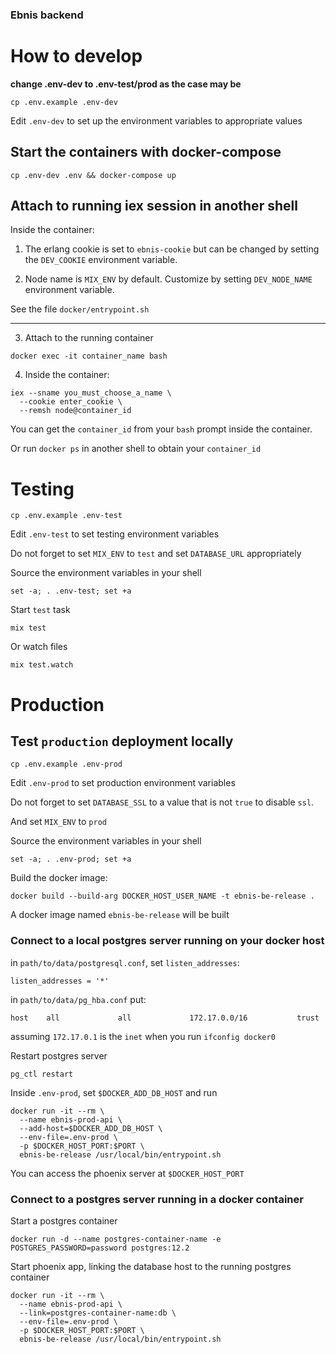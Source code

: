 ### Ebnis backend

# How to develop


__change .env-dev to .env-test/prod as the case may be__


```
cp .env.example .env-dev
```


Edit `.env-dev` to set up the environment variables to appropriate values


## Start the containers with docker-compose

```
cp .env-dev .env && docker-compose up
```


## Attach to running iex session in another shell


Inside the container:


1. The erlang cookie is set to `ebnis-cookie` but can be changed by setting
the `DEV_COOKIE` environment variable.

2. Node name is `MIX_ENV` by default. Customize by setting `DEV_NODE_NAME`
environment variable.


See the file `docker/entrypoint.sh`

----

3. Attach to the running container

```
docker exec -it container_name bash
```

4. Inside the container:

```
iex --sname you_must_choose_a_name \
  --cookie enter_cookie \
  --remsh node@container_id
```


You can get the `container_id` from your `bash` prompt inside the container.

Or run `docker ps` in another shell to obtain your `container_id`


# Testing


```
cp .env.example .env-test
```

Edit `.env-test` to set testing environment variables

Do not forget to set `MIX_ENV` to `test` and set `DATABASE_URL` appropriately


Source the environment variables in your shell

```
set -a; . .env-test; set +a
```


Start `test` task

```
mix test
```


Or watch files

```
mix test.watch
```


# Production


## Test `production` deployment locally


```
cp .env.example .env-prod
```

Edit `.env-prod` to set production environment variables


Do not forget to set `DATABASE_SSL` to a value that is not `true` to disable
`ssl`.

And set `MIX_ENV` to `prod`


Source the environment variables in your shell

```
set -a; . .env-prod; set +a
```


Build the docker image:

```
docker build --build-arg DOCKER_HOST_USER_NAME -t ebnis-be-release .
```

A docker image named `ebnis-be-release` will be built


### Connect to a local postgres server running on your docker host


in `path/to/data/postgresql.conf`, set `listen_addresses`:

```
listen_addresses = '*'
```


in `path/to/data/pg_hba.conf` put:

```
host    all             all             172.17.0.0/16           trust
```


assuming `172.17.0.1` is the `inet` when you run `ifconfig docker0`


Restart postgres server

```
pg_ctl restart 
```

Inside `.env-prod`, set `$DOCKER_ADD_DB_HOST` and run

```
docker run -it --rm \
  --name ebnis-prod-api \
  --add-host=$DOCKER_ADD_DB_HOST \
  --env-file=.env-prod \
  -p $DOCKER_HOST_PORT:$PORT \
  ebnis-be-release /usr/local/bin/entrypoint.sh
```

You can access the phoenix server at `$DOCKER_HOST_PORT`


### Connect to a postgres server running in a docker container


Start a postgres container

```
docker run -d --name postgres-container-name -e POSTGRES_PASSWORD=password postgres:12.2
```


Start phoenix app, linking the database host to the running postgres container

```
docker run -it --rm \
  --name ebnis-prod-api \
  --link=postgres-container-name:db \
  --env-file=.env-prod \
  -p $DOCKER_HOST_PORT:$PORT \
  ebnis-be-release /usr/local/bin/entrypoint.sh
```
